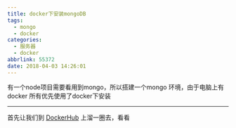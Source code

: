 ```yaml
---
title: docker下安装mongoDB
tags:
  - mongo
  - docker
categories:
  - 服务器
  - docker
abbrlink: 55372
date: 2018-04-03 14:26:01
---
```


 有一个node项目需要看用到mongo，所以搭建一个mongo 环境，由于电脑上有docker 所有优先使用了docker下安装
 ***
 首先让我们到 [DockerHub](https://hub.docker.com/) 上溜一圈去，看看
     


